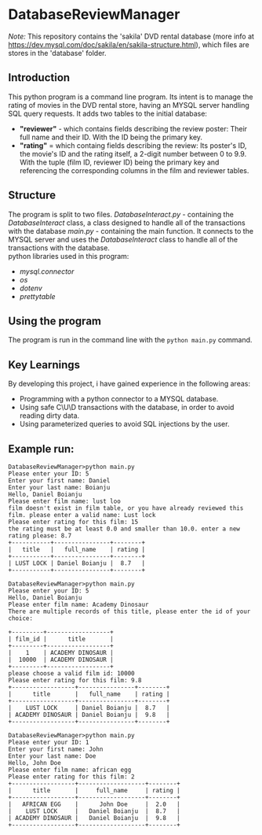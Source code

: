 # DatabaseReviewManager  
*Note:* This repository contains the 'sakila' DVD rental database (more info at https://dev.mysql.com/doc/sakila/en/sakila-structure.html), which files are stores in the 'database' folder.  

## Introduction  
This python program is a command line program. Its intent is to manage the rating of movies in the DVD rental store, having an MYSQL server handling SQL query requests.
It adds two tables to the initial database:  
- **"reviewer"** - which contains fields describing the review poster: Their full name and their ID. With the ID being the primary key.  
- **"rating"** = which containg fields describing the review: Its poster's ID, the movie's ID and the rating itself, a 2-digit number between 0 to 9.9. With the tuple (film ID, reviewer ID) being the primary key and referencing the corresponding columns in the film and reviewer tables.

## Structure
The program is split to two files.
*DatabaseInteract.py* - containing the *DatabaseInteract* class, a class designed to handle all of the transactions with the database
*main.py* - containing the main function. It connects to the MYSQL server and uses the *DatabaseInteract* class to handle all of the transactions with the database.  
python libraries used in this program:  
- *mysql.connector*
- *os*
- *dotenv*
- *prettytable*

## Using the program
The program is run in the command line with the `python main.py` command.

## Key Learnings
By developing this project, i have gained experience in the following areas:  
- Programming with a python connector to a MYSQL database.  
- Using safe C\U\D transactions with the database, in order to avoid reading dirty data.  
- Using parameterized queries to avoid SQL injections by the user.  

## Example run:
```
DatabaseReviewManager>python main.py
Please enter your ID: 5
Enter your first name: Daniel
Enter your last name: Boianju
Hello, Daniel Boianju
Please enter film name: lust loo
film doesn't exist in film table, or you have already reviewed this film. please enter a valid name: Lust lock
Please enter rating for this film: 15
the rating must be at least 0.0 and smaller than 10.0. enter a new rating please: 8.7
+-----------+----------------+--------+
|   title   |   full_name    | rating |
+-----------+----------------+--------+
| LUST LOCK | Daniel Boianju |  8.7   |
+-----------+----------------+--------+

DatabaseReviewManager>python main.py
Please enter your ID: 5
Hello, Daniel Boianju
Please enter film name: Academy Dinosaur
There are multiple records of this title, please enter the id of your choice:

+---------+------------------+
| film_id |      title       |
+---------+------------------+
|    1    | ACADEMY DINOSAUR |
|  10000  | ACADEMY DINOSAUR |
+---------+------------------+
please choose a valid film id: 10000
Please enter rating for this film: 9.8
+------------------+----------------+--------+
|      title       |   full_name    | rating |
+------------------+----------------+--------+
|    LUST LOCK     | Daniel Boianju |  8.7   |
| ACADEMY DINOSAUR | Daniel Boianju |  9.8   |
+------------------+----------------+--------+

DatabaseReviewManager>python main.py
Please enter your ID: 1
Enter your first name: John
Enter your last name: Doe
Hello, John Doe
Please enter film name: african egg
Please enter rating for this film: 2
+------------------+-------------------+--------+
|      title       |     full_name     | rating |
+------------------+-------------------+--------+
|   AFRICAN EGG    |      John Doe     |  2.0   |
|    LUST LOCK     |   Daniel Boianju  |  8.7   |
| ACADEMY DINOSAUR |   Daniel Boianju  |  9.8   |
+------------------+-------------------+--------+
```
